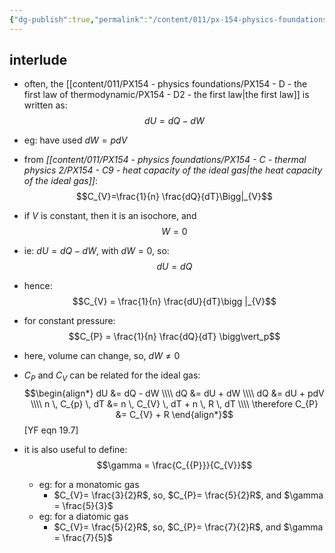 ```yaml
---
{"dg-publish":true,"permalink":"/content/011/px-154-physics-foundations/px-154-d-the-first-law-of-thermodynamic/px-154-d4d-interlude/","noteIcon":"1","created":"2025-08-27T13:14:00.108+01:00","updated":"2024-11-26T19:50:55.000+00:00"}
---
```


## interlude
- often, the [[content/011/PX154 - physics foundations/PX154 - D - the first law of thermodynamic/PX154 - D2 - the first law\|the first law]] is written as: 
$$dU=dQ-dW$$
- eg: have used $dW =pdV$

- from *[[content/011/PX154 - physics foundations/PX154 - C - thermal physics 2/PX154 - C9 - heat capacity of the ideal gas\|the heat capacity of the ideal gas]]*: 
$$C_{V}=\frac{1}{n} \frac{dQ}{dT}\Bigg|_{V}$$
- if $V$ is constant, then it is an isochore, and 
$$W=0$$
- ie: $dU = dQ - dW$, with $dW = 0$, so: 
$$dU = dQ$$
- hence: 
$$C_{V} = \frac{1}{n} \frac{dU}{dT}\bigg |_{V}$$
- for constant pressure: 
$$C_{P} = \frac{1}{n} \frac{dQ}{dT} \bigg\vert_p$$
- here, volume can change, so, $dW\neq 0$

- $C_{P}$ and $C_{V}$ can be related for the ideal gas: 
$$\begin{align*}
	dU &= dQ - dW \\\\
	dQ &= dU + dW \\\\
	dQ &= dU + pdV \\\\
	n \, C_{p} \, dT &=  n \, C_{V} \, dT + n \, R \, dT \\\\
	\therefore C_{P} &= C_{V} + R
\end{align*}$$ [YF eqn 19.7]
- it is also useful to define: 
$$\gamma = \frac{C_{{P}}}{C_{V}}$$
	- eg: for a monatomic gas
		- $C_{V}= \frac{3}{2}R$, so, $C_{P}= \frac{5}{2}R$, and $\gamma = \frac{5}{3}$
	- eg: for a diatomic gas
		- $C_{V}= \frac{5}{2}R$, so, $C_{P}= \frac{7}{2}R$, and $\gamma = \frac{7}{5}$
